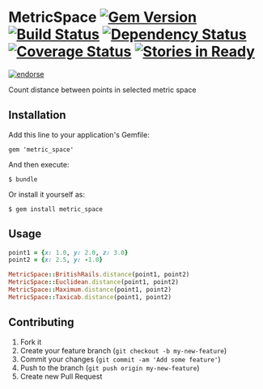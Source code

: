 # MetricSpace [![Gem Version](https://badge.fury.io/rb/metric_space.png)](http://badge.fury.io/rb/metric_space) [![Build Status](https://travis-ci.org/fractalsoft/metric_space.png)](https://travis-ci.org/fractalsoft/metric_space) [![Dependency Status](https://gemnasium.com/fractalsoft/metric_space.png)](https://gemnasium.com/fractalsoft/metric_space) [![Coverage Status](https://coveralls.io/repos/fractalsoft/metric_space/badge.png)](https://coveralls.io/r/fractalsoft/metric_space) [![Stories in Ready](https://badge.waffle.io/fractalsoft/metric_space.png)](http://waffle.io/fractalsoft/metric_space)

[![endorse](https://api.coderwall.com/torrocus/endorsecount.png)](https://coderwall.com/torrocus)

Count distance between points in selected metric space

## Installation

Add this line to your application's Gemfile:

    gem 'metric_space'

And then execute:

    $ bundle

Or install it yourself as:

    $ gem install metric_space

## Usage

```ruby
point1 = {x: 1.0, y: 2.0, z: 3.0}
point2 = {x: 2.5, y: -1.0}

MetricSpace::BritishRails.distance(point1, point2)
MetricSpace::Euclidean.distance(point1, point2)
MetricSpace::Maximum.distance(point1, point2)
MetricSpace::Taxicab.distance(point1, point2)
```
## Contributing

1. Fork it
2. Create your feature branch (`git checkout -b my-new-feature`)
3. Commit your changes (`git commit -am 'Add some feature'`)
4. Push to the branch (`git push origin my-new-feature`)
5. Create new Pull Request
